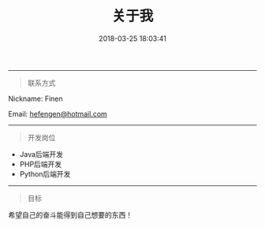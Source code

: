 ﻿---
title: 关于我
date: 2018-03-25 18:03:41
comments: false
tags:
categories:
type: "about"
use motion: false
---


----------

> 联系方式

Nickname: Finen

Email: hefengen@hotmail.com

----------

> 开发岗位

* Java后端开发
* PHP后端开发
* Python后端开发

----------

> 目标

希望自己的奋斗能得到自己想要的东西！
